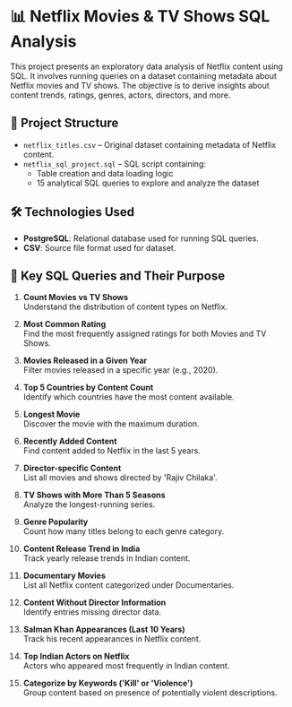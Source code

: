 # 📊 Netflix Movies & TV Shows SQL Analysis

This project presents an exploratory data analysis of Netflix content using SQL. It involves running queries on a dataset containing metadata about Netflix movies and TV shows. The objective is to derive insights about content trends, ratings, genres, actors, directors, and more.

## 📁 Project Structure

- `netflix_titles.csv` – Original dataset containing metadata of Netflix content.
- `netflix_sql_project.sql` – SQL script containing:
  - Table creation and data loading logic
  - 15 analytical SQL queries to explore and analyze the dataset

## 🛠️ Technologies Used

- **PostgreSQL**: Relational database used for running SQL queries.
- **CSV**: Source file format used for dataset.

## 🧠 Key SQL Queries and Their Purpose

1. **Count Movies vs TV Shows**  
   Understand the distribution of content types on Netflix.

2. **Most Common Rating**  
   Find the most frequently assigned ratings for both Movies and TV Shows.

3. **Movies Released in a Given Year**  
   Filter movies released in a specific year (e.g., 2020).

4. **Top 5 Countries by Content Count**  
   Identify which countries have the most content available.

5. **Longest Movie**  
   Discover the movie with the maximum duration.

6. **Recently Added Content**  
   Find content added to Netflix in the last 5 years.

7. **Director-specific Content**  
   List all movies and shows directed by 'Rajiv Chilaka'.

8. **TV Shows with More Than 5 Seasons**  
   Analyze the longest-running series.

9. **Genre Popularity**  
   Count how many titles belong to each genre category.

10. **Content Release Trend in India**  
    Track yearly release trends in Indian content.

11. **Documentary Movies**  
    List all Netflix content categorized under Documentaries.

12. **Content Without Director Information**  
    Identify entries missing director data.

13. **Salman Khan Appearances (Last 10 Years)**  
    Track his recent appearances in Netflix content.

14. **Top Indian Actors on Netflix**  
    Actors who appeared most frequently in Indian content.

15. **Categorize by Keywords ('Kill' or 'Violence')**  
    Group content based on presence of potentially violent descriptions.





